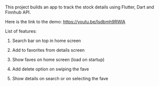 This project builds an app to track the stock details using Flutter, Dart and Finnhub API. 

Here is the link to the demo: https://youtu.be/Isdbmh9RWlA



List of features:

1. Search bar on top in home screen

2. Add to favorites from details screen

3. Show faves on home screen (load on startup)

4. Add delete option on swiping the fave

5. Show details on search or on selecting the fave



